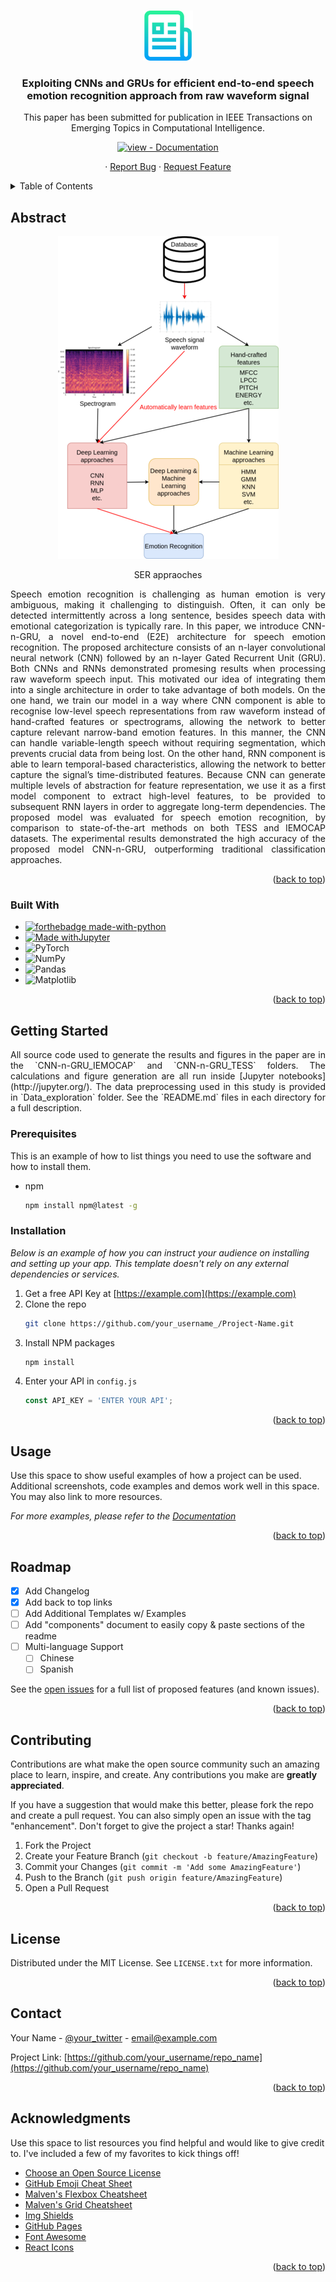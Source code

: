 <a name="readme-top"></a>

<!-- PROJECT LOGO -->
<br />

<div align="center">
  <a href="https://github.com/alaaNfissi/CNN-n-GRU-for-speech-emotion-recognition">
    <img src="images/logo.png" alt="Logo" width="80" height="80">
  </a>

  <h3 align="center">Exploiting CNNs and GRUs for efficient end-to-end speech emotion recognition approach from raw waveform signal</h3>

  <p align="center">
    This paper has been submitted for publication in IEEE Transactions on Emerging Topics in Computational Intelligence.
    <br />
   </p>
   <!-- <a href="https://github.com/alaaNfissi/CNN-n-GRU-for-speech-emotion-recognition"><strong>Explore the docs »</strong></a> -->
</div>
   

  
<div align="center">

[![view - Documentation](https://img.shields.io/badge/view-Documentation-blue?style=for-the-badge)](https://github.com/alaaNfissi/CNN-n-GRU-for-speech-emotion-recognition/#readme "Go to project documentation")

</div>  


<div align="center">
    <p align="center">
    ·
    <a href="https://github.com/alaaNfissi/CNN-n-GRU-for-speech-emotion-recognition">Report Bug</a>
    ·
    <a href="https://github.com/alaaNfissi/CNN-n-GRU-for-speech-emotion-recognition">Request Feature</a>
  </p>
</div>



<!-- TABLE OF CONTENTS -->
<details>
  <summary>Table of Contents</summary>
  <ol>
    <li>
      <a href="#abstract">Abstract</a>
      <ul>
        <li><a href="#built-with">Built With</a></li>
      </ul>
    </li>
    <li>
      <a href="#getting-started">Getting Started</a>
      <ul>
        <li><a href="#prerequisites">Prerequisites</a></li>
        <li><a href="#installation">Installation</a></li>
      </ul>
    </li>
    <li><a href="#usage">Usage</a></li>
    <li><a href="#roadmap">Roadmap</a></li>
    <li><a href="#contributing">Contributing</a></li>
    <li><a href="#license">License</a></li>
    <li><a href="#contact">Contact</a></li>
    <li><a href="#acknowledgments">Acknowledgments</a></li>
  </ol>
</details>



<!-- ABSTRACT -->
## Abstract
<div align="center">
  
![ser-approaches][ser-approaches]
  
  SER appraoches
  
</div> 

<p align="justify"> Speech emotion recognition is challenging as human emotion is very ambiguous, making it challenging to distinguish. Often, it can only be detected intermittently across a long sentence, besides speech data with emotional categorization is typically rare.
In this paper, we introduce CNN-n-GRU, a novel end-to-end (E2E) architecture for speech emotion recognition. The proposed architecture consists of an n-layer convolutional neural network (CNN) followed by an n-layer Gated Recurrent Unit (GRU). Both CNNs and RNNs demonstrated promesing results when processing raw waveform speech input. This motivated our idea of integrating them into a single architecture in order to take advantage of both models. On the one hand, we train our model in a way where CNN component is able to recognise low-level speech representations from raw waveform instead of hand-crafted features or spectrograms, allowing the network to better capture relevant narrow-band emotion features. In this manner, the CNN can handle variable-length speech without requiring segmentation, which prevents crucial data from being lost. On the other hand, RNN component is able to learn temporal-based characteristics, allowing the network to better capture the signal’s time-distributed features. Because CNN can generate multiple levels of abstraction for feature representation, we use it as a first model component to extract high-level features, to be provided to subsequent RNN layers in order to aggregate long-term dependencies. The proposed model was evaluated for speech emotion recognition, by comparison to state-of-the-art methods on both TESS and IEMOCAP datasets. The experimental results demonstrated the high accuracy of the proposed model CNN-n-GRU, outperforming traditional classification approaches. </p>

<p align="right">(<a href="#readme-top">back to top</a>)</p>



### Built With
* [![forthebadge made-with-python](http://ForTheBadge.com/images/badges/made-with-python.svg)](https://www.python.org/)
* [![Made withJupyter](https://img.shields.io/badge/Made%20with-Jupyter-orange?style=for-the-badge&logo=Jupyter)](https://jupyter.org/try)
* ![PyTorch](https://img.shields.io/badge/PyTorch-%23EE4C2C.svg?style=for-the-badge&logo=PyTorch&logoColor=white)
* ![NumPy](https://img.shields.io/badge/numpy-%23013243.svg?style=for-the-badge&logo=numpy&logoColor=white)
* ![Pandas](https://img.shields.io/badge/pandas-%23150458.svg?style=for-the-badge&logo=pandas&logoColor=white)
* ![Matplotlib](https://img.shields.io/badge/Matplotlib-%23ffffff.svg?style=for-the-badge&logo=Matplotlib&logoColor=black)

<p align="right">(<a href="#readme-top">back to top</a>)</p>



<!-- GETTING STARTED -->
## Getting Started
<p align="justify">
All source code used to generate the results and figures in the paper are in
the `CNN-n-GRU_IEMOCAP` and `CNN-n-GRU_TESS` folders.
The calculations and figure generation are all run inside
[Jupyter notebooks](http://jupyter.org/).
The data preprocessing used in this study is provided in `Data_exploration` folder.
See the `README.md` files in each directory for a full description.
</p>

### Prerequisites

This is an example of how to list things you need to use the software and how to install them.
* npm
  ```sh
  npm install npm@latest -g
  ```

### Installation

_Below is an example of how you can instruct your audience on installing and setting up your app. This template doesn't rely on any external dependencies or services._

1. Get a free API Key at [https://example.com](https://example.com)
2. Clone the repo
   ```sh
   git clone https://github.com/your_username_/Project-Name.git
   ```
3. Install NPM packages
   ```sh
   npm install
   ```
4. Enter your API in `config.js`
   ```js
   const API_KEY = 'ENTER YOUR API';
   ```

<p align="right">(<a href="#readme-top">back to top</a>)</p>



<!-- USAGE EXAMPLES -->
## Usage

Use this space to show useful examples of how a project can be used. Additional screenshots, code examples and demos work well in this space. You may also link to more resources.

_For more examples, please refer to the [Documentation](https://example.com)_

<p align="right">(<a href="#readme-top">back to top</a>)</p>



<!-- ROADMAP -->
## Roadmap

- [x] Add Changelog
- [x] Add back to top links
- [ ] Add Additional Templates w/ Examples
- [ ] Add "components" document to easily copy & paste sections of the readme
- [ ] Multi-language Support
    - [ ] Chinese
    - [ ] Spanish

See the [open issues](https://github.com/othneildrew/Best-README-Template/issues) for a full list of proposed features (and known issues).

<p align="right">(<a href="#readme-top">back to top</a>)</p>



<!-- CONTRIBUTING -->
## Contributing

Contributions are what make the open source community such an amazing place to learn, inspire, and create. Any contributions you make are **greatly appreciated**.

If you have a suggestion that would make this better, please fork the repo and create a pull request. You can also simply open an issue with the tag "enhancement".
Don't forget to give the project a star! Thanks again!

1. Fork the Project
2. Create your Feature Branch (`git checkout -b feature/AmazingFeature`)
3. Commit your Changes (`git commit -m 'Add some AmazingFeature'`)
4. Push to the Branch (`git push origin feature/AmazingFeature`)
5. Open a Pull Request

<p align="right">(<a href="#readme-top">back to top</a>)</p>



<!-- LICENSE -->
## License

Distributed under the MIT License. See `LICENSE.txt` for more information.

<p align="right">(<a href="#readme-top">back to top</a>)</p>



<!-- CONTACT -->
## Contact

Your Name - [@your_twitter](https://twitter.com/your_username) - email@example.com

Project Link: [https://github.com/your_username/repo_name](https://github.com/your_username/repo_name)

<p align="right">(<a href="#readme-top">back to top</a>)</p>



<!-- ACKNOWLEDGMENTS -->
## Acknowledgments

Use this space to list resources you find helpful and would like to give credit to. I've included a few of my favorites to kick things off!

* [Choose an Open Source License](https://choosealicense.com)
* [GitHub Emoji Cheat Sheet](https://www.webpagefx.com/tools/emoji-cheat-sheet)
* [Malven's Flexbox Cheatsheet](https://flexbox.malven.co/)
* [Malven's Grid Cheatsheet](https://grid.malven.co/)
* [Img Shields](https://shields.io)
* [GitHub Pages](https://pages.github.com)
* [Font Awesome](https://fontawesome.com)
* [React Icons](https://react-icons.github.io/react-icons/search)

<p align="right">(<a href="#readme-top">back to top</a>)</p>



<!-- MARKDOWN LINKS & IMAGES -->
<!-- https://www.markdownguide.org/basic-syntax/#reference-style-links -->
[contributors-shield]: https://img.shields.io/github/contributors/othneildrew/Best-README-Template.svg?style=for-the-badge
[contributors-url]: https://github.com/othneildrew/Best-README-Template/graphs/contributors
[forks-shield]: https://img.shields.io/github/forks/othneildrew/Best-README-Template.svg?style=for-the-badge
[forks-url]: https://github.com/othneildrew/Best-README-Template/network/members
[stars-shield]: https://img.shields.io/github/stars/othneildrew/Best-README-Template.svg?style=for-the-badge
[stars-url]: https://github.com/othneildrew/Best-README-Template/stargazers
[issues-shield]: https://img.shields.io/github/issues/othneildrew/Best-README-Template.svg?style=for-the-badge
[issues-url]: https://github.com/othneildrew/Best-README-Template/issues
[license-shield]: https://img.shields.io/github/license/othneildrew/Best-README-Template.svg?style=for-the-badge
[license-url]: https://github.com/othneildrew/Best-README-Template/blob/master/LICENSE.txt
[linkedin-shield]: https://img.shields.io/badge/-LinkedIn-black.svg?style=for-the-badge&logo=linkedin&colorB=555
[linkedin-url]: https://linkedin.com/in/othneildrew
[ser-approaches]: images/ser_aproaches.png


[anaconda.com]: https://anaconda.org/conda-forge/mlconjug/badges/version.svg
[anaconda-url]: https://anaconda.org/conda-forge/mlconjug

[React.js]: https://img.shields.io/badge/React-20232A?style=for-the-badge&logo=react&logoColor=61DAFB
[React-url]: https://reactjs.org/
[Vue.js]: https://img.shields.io/badge/Vue.js-35495E?style=for-the-badge&logo=vuedotjs&logoColor=4FC08D
[Vue-url]: https://vuejs.org/
[Angular.io]: https://img.shields.io/badge/Angular-DD0031?style=for-the-badge&logo=angular&logoColor=white
[Angular-url]: https://angular.io/
[Svelte.dev]: https://img.shields.io/badge/Svelte-4A4A55?style=for-the-badge&logo=svelte&logoColor=FF3E00
[Svelte-url]: https://svelte.dev/
[Laravel.com]: https://img.shields.io/badge/Laravel-FF2D20?style=for-the-badge&logo=laravel&logoColor=white
[Laravel-url]: https://laravel.com
[Bootstrap.com]: https://img.shields.io/badge/Bootstrap-563D7C?style=for-the-badge&logo=bootstrap&logoColor=white
[Bootstrap-url]: https://getbootstrap.com
[JQuery.com]: https://img.shields.io/badge/jQuery-0769AD?style=for-the-badge&logo=jquery&logoColor=white
[JQuery-url]: https://jquery.com 
